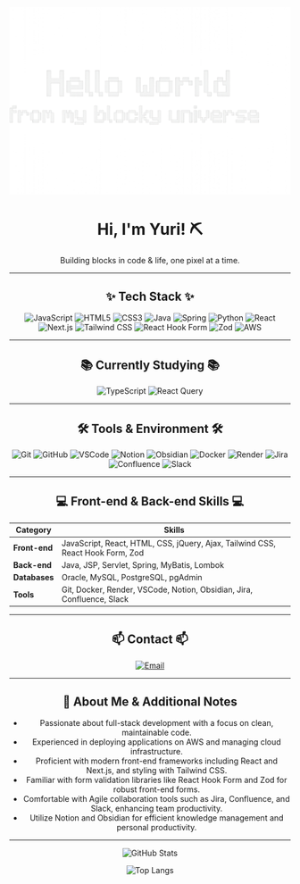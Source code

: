<p align="center">
  <img src="https://github.com/yuriuser126/yuriuser126/blob/main/images/mine-banner.png" alt="banner" style="max-width:100%; height:auto;" />
</p>

<div align="center">

# Hi, I'm Yuri! ⛏️

Building blocks in code & life, one pixel at a time.

---

## ✨ Tech Stack ✨

<p align="center">
  <img src="https://img.shields.io/badge/JavaScript-F7DF1E?style=for-the-badge&logo=javascript&logoColor=black" alt="JavaScript" />
  <img src="https://img.shields.io/badge/HTML5-E34F26?style=for-the-badge&logo=html5&logoColor=white" alt="HTML5" />
  <img src="https://img.shields.io/badge/CSS3-1572B6?style=for-the-badge&logo=css3&logoColor=white" alt="CSS3" />
  <img src="https://img.shields.io/badge/Java-007396?style=for-the-badge&logo=java&logoColor=white" alt="Java" />
  <img src="https://img.shields.io/badge/Spring-6DB33F?style=for-the-badge&logo=spring&logoColor=white" alt="Spring" />
  <img src="https://img.shields.io/badge/Python-3776AB?style=for-the-badge&logo=python&logoColor=white" alt="Python" />
  <img src="https://img.shields.io/badge/React-61DAFB?style=for-the-badge&logo=react&logoColor=black" alt="React" />
  <img src="https://img.shields.io/badge/Next.js-000000?style=for-the-badge&logo=nextdotjs&logoColor=white" alt="Next.js" />
  <img src="https://img.shields.io/badge/Tailwind_CSS-38B2AC?style=for-the-badge&logo=tailwind-css&logoColor=white" alt="Tailwind CSS" />
  <img src="https://img.shields.io/badge/React_Hook_Form-61DAFB?style=for-the-badge&logo=react&logoColor=black" alt="React Hook Form" />
  <img src="https://img.shields.io/badge/Zod-000000?style=for-the-badge&logo=typescript&logoColor=white" alt="Zod" />
  <img src="https://img.shields.io/badge/AWS-232F3E?style=for-the-badge&logo=amazon-aws&logoColor=white" alt="AWS" />
</p>

---

## 📚 Currently Studying 📚

<p align="center">
  <img src="https://img.shields.io/badge/TypeScript-007ACC?style=for-the-badge&logo=typescript&logoColor=white" alt="TypeScript" />
  <img src="https://img.shields.io/badge/React_Query-FF4154?style=for-the-badge&logo=react-query&logoColor=white" alt="React Query" />
</p>

---

## 🛠 Tools & Environment 🛠

<p align="center">
  <img src="https://img.shields.io/badge/Git-F05033?style=for-the-badge&logo=git&logoColor=white" alt="Git" />
  <img src="https://img.shields.io/badge/GitHub-181717?style=for-the-badge&logo=github&logoColor=white" alt="GitHub" />
  <img src="https://img.shields.io/badge/VSCode-007ACC?style=for-the-badge&logo=visual-studio-code&logoColor=white" alt="VSCode" />
  <img src="https://img.shields.io/badge/Notion-F3F3F3?style=for-the-badge&logo=notion&logoColor=black" alt="Notion" />
  <img src="https://img.shields.io/badge/Obsidian-339933?style=for-the-badge&logo=obsidian&logoColor=white" alt="Obsidian" />
  <img src="https://img.shields.io/badge/Docker-2496ED?style=for-the-badge&logo=docker&logoColor=white" alt="Docker" />
  <img src="https://img.shields.io/badge/Render-3D3D3D?style=for-the-badge&logo=render&logoColor=white" alt="Render" />
  <img src="https://img.shields.io/badge/Jira-0052CC?style=for-the-badge&logo=jira&logoColor=white" alt="Jira" />
  <img src="https://img.shields.io/badge/Confluence-172B4D?style=for-the-badge&logo=confluence&logoColor=white" alt="Confluence" />
  <img src="https://img.shields.io/badge/Slack-4A154B?style=for-the-badge&logo=slack&logoColor=white" alt="Slack" />
</p>

---

## 💻 Front-end & Back-end Skills 💻

| Category       | Skills                              |
| -------------- | --------------------------------- |
| **Front-end**  | JavaScript, React, HTML, CSS, jQuery, Ajax, Tailwind CSS, React Hook Form, Zod |
| **Back-end**   | Java, JSP, Servlet, Spring, MyBatis, Lombok |
| **Databases**  | Oracle, MySQL, PostgreSQL, pgAdmin |
| **Tools**      | Git, Docker, Render, VSCode, Notion, Obsidian, Jira, Confluence, Slack |

---

## 📫 Contact 📫

<p align="center">
  <a href="mailto:syuri5458@naver.com" target="_blank" rel="noopener noreferrer">
    <img src="https://img.shields.io/badge/syuri5458@naver.com-D14836?style=for-the-badge&logo=gmail&logoColor=white" alt="Email" />
  </a>
</p>

---

## 📌 About Me & Additional Notes

- Passionate about full-stack development with a focus on clean, maintainable code.  
- Experienced in deploying applications on AWS and managing cloud infrastructure.  
- Proficient with modern front-end frameworks including React and Next.js, and styling with Tailwind CSS.  
- Familiar with form validation libraries like React Hook Form and Zod for robust front-end forms.  
- Comfortable with Agile collaboration tools such as Jira, Confluence, and Slack, enhancing team productivity.  
- Utilize Notion and Obsidian for efficient knowledge management and personal productivity.  

---

![GitHub Stats](https://github-readme-stats.vercel.app/api?username=yuriuser126&show_icons=true&theme=dracula&include_all_commits=true&count_private=true)

![Top Langs](https://github-readme-stats.vercel.app/api/top-langs/?username=yuriuser126&layout=compact&theme=dracula&langs_count=5)
